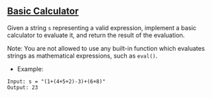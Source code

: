 ## [Basic Calculator](https://leetcode.com/problems/basic-calculator/)

Given a string `s` representing a valid expression, implement a basic calculator to evaluate it, and return the result of the evaluation.

Note: You are not allowed to use any built-in function which evaluates strings as mathematical expressions, such as `eval()`.



- Example:
```
Input: s = "(1+(4+5+2)-3)+(6+8)"
Output: 23
```
